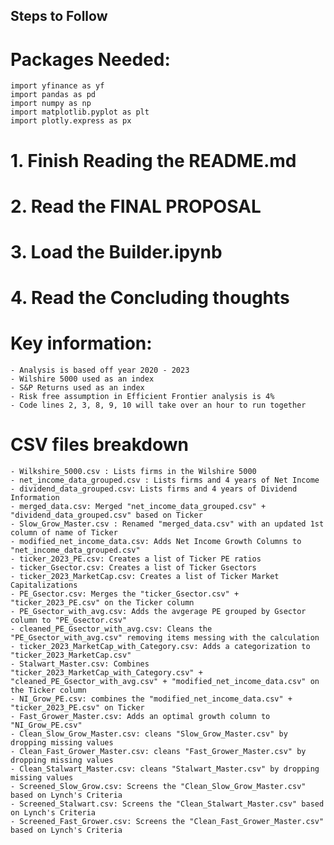 ## Steps to Follow 

# Packages Needed:
    import yfinance as yf
    import pandas as pd
    import numpy as np
    import matplotlib.pyplot as plt
    import plotly.express as px
    
# 1. Finish Reading the README.md
# 2. Read the FINAL PROPOSAL
# 3. Load the Builder.ipynb
# 4. Read the Concluding thoughts 

# Key information:
    - Analysis is based off year 2020 - 2023
    - Wilshire 5000 used as an index
    - S&P Returns used as an index
    - Risk free assumption in Efficient Frontier analysis is 4%
    - Code lines 2, 3, 8, 9, 10 will take over an hour to run together

# CSV files breakdown
    - Wilkshire_5000.csv : Lists firms in the Wilshire 5000 
    - net_income_data_grouped.csv : Lists firms and 4 years of Net Income 
    - dividend_data_grouped.csv: Lists firms and 4 years of Dividend Information
    - merged_data.csv: Merged "net_income_data_grouped.csv" + "dividend_data_grouped.csv" based on Ticker
    - Slow_Grow_Master.csv : Renamed "merged_data.csv" with an updated 1st column of name of Ticker
    - modified_net_income_data.csv: Adds Net Income Growth Columns to "net_income_data_grouped.csv"
    - ticker_2023_PE.csv: Creates a list of Ticker PE ratios
    - ticker_Gsector.csv: Creates a list of Ticker Gsectors
    - ticker_2023_MarketCap.csv: Creates a list of Ticker Market Capitalizations
    - PE_Gsector.csv: Merges the "ticker_Gsector.csv" + "ticker_2023_PE.csv" on the Ticker column
    - PE_Gsector_with_avg.csv: Adds the avgerage PE grouped by Gsector column to "PE_Gsector.csv"
    - cleaned_PE_Gsector_with_avg.csv: Cleans the "PE_Gsector_with_avg.csv" removing items messing with the calculation
    - ticker_2023_MarketCap_with_Category.csv: Adds a categorization to "ticker_2023_MarketCap.csv"
    - Stalwart_Master.csv: Combines "ticker_2023_MarketCap_with_Category.csv" + "cleaned_PE_Gsector_with_avg.csv" + "modified_net_income_data.csv" on the Ticker column
    - NI_Grow_PE.csv: combines the "modified_net_income_data.csv" + "ticker_2023_PE.csv" on Ticker
    - Fast_Grower_Master.csv: Adds an optimal growth column to "NI_Grow_PE.csv"
    - Clean_Slow_Grow_Master.csv: cleans "Slow_Grow_Master.csv" by dropping missing values 
    - Clean_Fast_Grower_Master.csv: cleans "Fast_Grower_Master.csv" by dropping missing values 
    - Clean_Stalwart_Master.csv: cleans "Stalwart_Master.csv" by dropping missing values 
    - Screened_Slow_Grow.csv: Screens the "Clean_Slow_Grow_Master.csv" based on Lynch's Criteria
    - Screened_Stalwart.csv: Screens the "Clean_Stalwart_Master.csv" based on Lynch's Criteria
    - Screened_Fast_Grower.csv: Screens the "Clean_Fast_Grower_Master.csv" based on Lynch's Criteria
    




